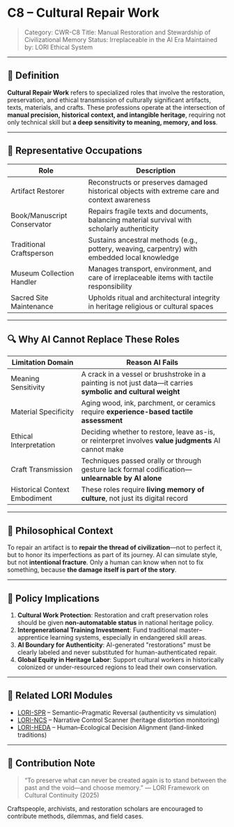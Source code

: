 # C8 – Cultural Repair Work
> Category: CWR-C8
> Title: Manual Restoration and Stewardship of Civilizational Memory
> Status: Irreplaceable in the AI Era
> Maintained by: LORI Ethical System

---

## 🧭 Definition

**Cultural Repair Work** refers to specialized roles that involve the restoration, preservation, and ethical transmission of culturally significant artifacts, texts, materials, and crafts. These professions operate at the intersection of **manual precision, historical context, and intangible heritage**, requiring not only technical skill but **a deep sensitivity to meaning, memory, and loss**.

---

## 🏺 Representative Occupations

| Role | Description |
|----------------------------|-------------|
| Artifact Restorer | Reconstructs or preserves damaged historical objects with extreme care and context awareness |
| Book/Manuscript Conservator| Repairs fragile texts and documents, balancing material survival with scholarly authenticity |
| Traditional Craftsperson | Sustains ancestral methods (e.g., pottery, weaving, carpentry) with embedded local knowledge |
| Museum Collection Handler | Manages transport, environment, and care of irreplaceable items with tactile responsibility |
| Sacred Site Maintenance | Upholds ritual and architectural integrity in heritage religious or cultural spaces |

---

## 🔍 Why AI Cannot Replace These Roles

| Limitation Domain | Reason AI Fails |
|-----------------------------|------------------|
| Meaning Sensitivity | A crack in a vessel or brushstroke in a painting is not just data—it carries **symbolic and cultural weight** |
| Material Specificity | Aging wood, ink, parchment, or ceramics require **experience-based tactile assessment** |
| Ethical Interpretation | Deciding whether to restore, leave as-is, or reinterpret involves **value judgments** AI cannot make |
| Craft Transmission | Techniques passed orally or through gesture lack formal codification—**unlearnable by AI alone** |
| Historical Context Embodiment| These roles require **living memory of culture**, not just its digital record |

---

## 🧠 Philosophical Context

To repair an artifact is to **repair the thread of civilization**—not to perfect it, but to honor its imperfections as part of its journey. AI can simulate style, but not **intentional fracture**.
Only a human can know when not to fix something, because **the damage itself is part of the story**.

---

## 📌 Policy Implications

1. **Cultural Work Protection**: Restoration and craft preservation roles should be given **non-automatable status** in national heritage policy.
2. **Intergenerational Training Investment**: Fund traditional master–apprentice learning systems, especially in endangered skill areas.
3. **AI Boundary for Authenticity**: AI-generated "restorations" must be clearly labeled and never substituted for human-authenticated repair.
4. **Global Equity in Heritage Labor**: Support cultural workers in historically colonized or under-resourced regions to lead their own conservation.

---

## 🧩 Related LORI Modules

- [LORI-SPR](../../SPR.md) – Semantic–Pragmatic Reversal (authenticity vs simulation)
- [LORI-NCS](../../LORI-NCS.md) – Narrative Control Scanner (heritage distortion monitoring)
- [LORI-HEDA](../../HEDA.md) – Human–Ecological Decision Alignment (land-linked traditions)

---

## 📎 Contribution Note

> “To preserve what can never be created again is to stand between the past and the void—and choose memory.”
> — LORI Framework on Cultural Continuity (2025)

Craftspeople, archivists, and restoration scholars are encouraged to contribute methods, dilemmas, and field cases.
